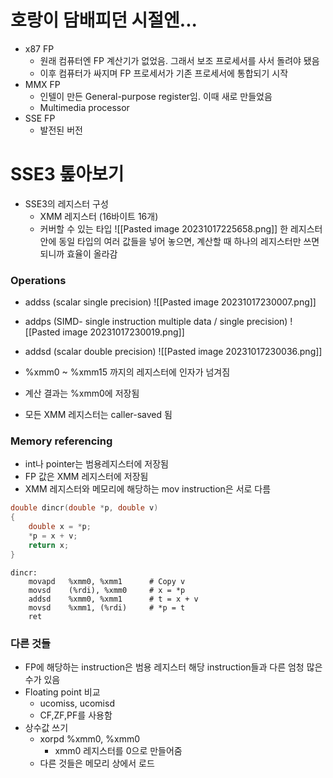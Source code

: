 # 호랑이 담배피던 시절엔...
- x87 FP
	- 원래 컴퓨터엔 FP 계산기가 없었음. 그래서 보조 프로세서를 사서 돌려야 됐음
	- 이후 컴퓨터가 싸지며 FP 프로세서가 기존 프로세서에 통합되기 시작
- MMX FP
	- 인텔이 만든 General-purpose register임. 이때 새로 만들었음
	- Multimedia processor
- SSE FP
	- 발전된 버전

# SSE3 톺아보기
- SSE3의 레지스터 구성
	- XMM 레지스터 (16바이트 16개)
	- 커버할 수 있는 타입
![[Pasted image 20231017225658.png]]
한 레지스터 안에 동일 타입의 여러 값들을 넣어 놓으면, 계산할 때 하나의 레지스터만 쓰면 되니까 효율이 올라감

### Operations
- addss (scalar single precision)
![[Pasted image 20231017230007.png]]
- addps (SIMD- single instruction multiple data / single precision)
![[Pasted image 20231017230019.png]]
- addsd (scalar double precision)
![[Pasted image 20231017230036.png]]

- %xmm0 ~ %xmm15 까지의 레지스터에 인자가 넘겨짐
- 계산 결과는 %xmm0에 저장됨
- 모든 XMM 레지스터는 caller-saved 됨

### Memory referencing

- int나 pointer는 범용레지스터에 저장됨
- FP 값은 XMM 레지스터에 저장됨
- XMM 레지스터와 메모리에 해당하는 mov instruction은 서로 다름

```C
double dincr(double *p, double v) 
{ 
	double x = *p; 
	*p = x + v; 
	return x;
}
```

```gdb
dincr:
	movapd   %xmm0, %xmm1      # Copy v
	movsd    (%rdi), %xmm0     # x = *p 
	addsd    %xmm0, %xmm1      # t = x + v 
	movsd    %xmm1, (%rdi)     # *p = t 
	ret
```

### 다른 것들

- FP에 해당하는 instruction은 범용 레지스터 해당 instruction들과 다른 엄청 많은 수가 있음
- Floating point 비교
	- ucomiss, ucomisd
	- CF,ZF,PF를 사용함
- 상수값 쓰기
	- xorpd %xmm0, %xmm0
		- xmm0 레지스터를 0으로 만들어줌
	- 다른 것들은 메모리 상에서 로드